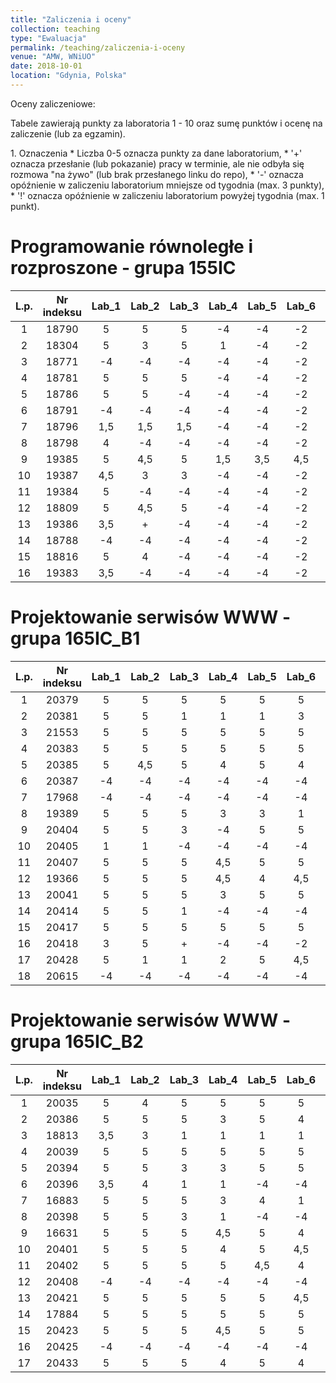 ```yaml
---
title: "Zaliczenia i oceny"
collection: teaching
type: "Ewaluacja"
permalink: /teaching/zaliczenia-i-oceny
venue: "AMW, WNiUO"
date: 2018-10-01
location: "Gdynia, Polska"
---
```




Oceny zaliczeniowe:
<p>Tabele zawierają punkty za laboratoria 1 - 10 oraz sumę punktów i ocenę na zaliczenie (lub za egzamin).</p>
1. Oznaczenia 
  * Liczba 0-5 oznacza punkty za dane laboratorium,
  * '+' oznacza przesłanie (lub pokazanie) pracy w terminie, ale nie odbyła się rozmowa "na żywo" (lub brak przesłanego linku do repo),
  * '-' oznacza opóźnienie w zaliczeniu laboratorium mniejsze od tygodnia (max. 3 punkty),
  * '!' oznacza opóźnienie w zaliczeniu laboratorium powyżej tygodnia (max. 1 punkt).

Programowanie równoległe i rozproszone - grupa 155IC
======

|  L.p. | Nr indeksu      | Lab_1 | Lab_2 |Lab_3  | Lab_4  |Lab_5  | Lab_6  |Lab_7  | Lab_8  | Lab_9  | Lab_10  | LAB_SUMA / OCENA   	| EGZAMIN   |
|:-----:| :-------------: |:-----:|:-----:|:-----:|:-----: |:-----:|:-----: |:-----:|:-----: |:-----: |:-----:  |:-----:        	|:-----:    |
|   1   |     18790       |   5   |   5   |   5   |  -4    |  -4   |  -2    |   0   |   0    |   0    |   0     |      5 /      	|     0     |
|   2   |     18304       |   5   |   3   |   5   |   1    |  -4   |  -2    |   0   |   0    |   0    |   0     |      7 /     		|     0     |
|   3   |     18771       |  -4   |  -4   |  -4   |  -4    |  -4   |  -2    |   0   |   0    |   0    |   0     |     -22 /		|     0     |
|   4   |     18781       |   5   |   5   |   5   |  -4    |  -4   |  -2    |   0   |   0    |   0    |   0     |      5 /	      	|     0     |
|   5   |     18786       |   5   |   5   |  -4   |  -4    |  -4   |  -2    |   0   |   0    |   0    |   0     |      -4 /      	|     0     |
|   6   |     18791       |  -4   |  -4   |  -4   |  -4    |  -4   |  -2    |   0   |   0    |   0    |   0     |     -22 /       	|     0     |
|   7   |     18796       |  1,5  |  1,5  |  1,5  |  -4    |  -4   |  -2    |   0   |   0    |   0    |   0     |     -5,5 /      	|     0     |
|   8   |     18798       |   4   |  -4   |  -4   |  -4    |  -4   |  -2    |   0   |   0    |   0    |   0     |      -14 /   		|     0     |
|   9   |     19385       |   5   |  4,5  |   5   |  1,5   |  3,5  |  4,5   |   0   |   0    |   0    |   0     |      24 /      	|     0     |
|  10   |     19387       |  4,5  |   3   |   3   |  -4    |  -4   |  -2    |   0   |   0    |   0    |   0     |      0,5 /   		|     0     |
|  11   |     19384       |   5   |  -4   |  -4   |  -4    |  -4   |  -2    |   0   |   0    |   0    |   0     |      -13 /      	|     0     |
|  12   |     18809       |   5   |  4,5  |   5   |  -4    |  -4   |  -2    |   0   |   0    |   0    |   0     |      4,5 /      	|     0     |
|  13   |     19386       | 3,5   |   +   |  -4   |  -4    |  -4   |  -2    |   0   |   0    |   0    |   0     |      -10,5 /      	|     0     |
|  14   |     18788       |  -4   |  -4   |  -4   |  -4    |  -4   |  -2    |   0   |   0    |   0    |   0     |      -22 /      	|     0     |
|  15   |     18816       |   5   |   4   |  -4   |  -4    |  -4   |  -2    |   0   |   0    |   0    |   0     | 	-5 /      	|     0     |
|  16   |     19383       | 3,5   |  -4   |  -4   |  -4    |  -4   |  -2    |   0   |   0    |   0    |   0     |      -14,5 /      	|     0     |


Projektowanie serwisów WWW - grupa 165IC_B1
======

|  L.p. | Nr indeksu      | Lab_1 | Lab_2 |Lab_3  | Lab_4  |Lab_5  | Lab_6  |Lab_7  | Lab_8  | Lab_9  | Lab_10  |      SUMA     |ZALICZENIE |
|:-----:| :-------------: |:-----:|:-----:|:-----:|:-----: |:-----:|:-----: |:-----:|:-----: |:-----: |:-----:  |:-----:        |:-----:    |
|   1   |     20379       |   5   |   5   |   5   |   5    |   5   |   5    |   4   |   4    |   4    |   5     |       47      |<b style="color:green"> 5</b> |
|   2   |     20381       |   5   |   5   |   1   |   1    |   1   |   3    |   3   |  -2    |   0    |   0     |       17      |     0     |
|   3   |     21553       |   5   |   5   |   5   |   5    |   5   |   5    |  4,5  |   4    |  4,5   |   5     |       48      |<b style="color:green"> 5</b> |
|   4   |     20383       |   5   |   5   |   5   |   5    |   5   |   5    |   5   |   4    |   4    |   5     |       48      |<b style="color:green"> 5</b> |
|   5   |     20385       |   5   |  4,5  |   5   |   4    |   5   |   4    |   5   |   3    |   3    |   3     |       41,5    |<b style="color:green">4,5</b> |
|   6   |     20387       |  -4   |  -4   |  -4   |  -4    |  -4   |  -4    |  -4   |  -2    |   0    |   0     |      -30      |     0     |
|   7   |     17968       |  -4   |  -4   |  -4   |  -4    |  -4   |  -4    |  -4   |  -2    |   0    |   0     |      -30      |     0     |
|   8   |     19389       |   5   |   5   |   5   |   3    |   3   |   1    |   3   |   3    |   0    |   0     |       28      |     0     |
|   9   |     20404       |   5   |   5   |   3   |  -4    |   5   |   5    |  -4   |  -2    |   0    |   0     |       13      |     0     |
|  10   |     20405       |   1   |   1   |  -4   |  -4    |  -4   |  -4    |  -4   |  -2    |   0    |   0     |      -20      |     0     |
|  11   |     20407       |   5   |   5   |   5   |  4,5   |   5   |   5    |  -2   |  -2    |   0    |   0     |       25,5    |     0     |
|  12   |     19366       |   5   |   5   |   5   |  4,5   |   4   |  4,5   |   3   |   4    |   3    |   3     |       41      |<b style="color:green">4,5</b>|
|  13   |     20041       |   5   |   5   |   5   |   3    |   5   |   5    |  4,5  |  -2    |   0    |   0     |       30,5    |     0     |
|  14   |     20414       |   5   |   5   |   1   |  -4    |  -4   |  -4    |  -2   |  -2    |   0    |   0     |       -5      |     0     |
|  15   |     20417       |   5   |   5   |   5   |   5    |   5   |   5    |  4,5  |  4,5   |   5    |  4,5    |       48,5    |<b style="color:green"> 5</b> |
|  16   |     20418       |   3   |   5   |   +   |  -4    |  -4   |  -2    |   +   |   +    |   0    |   0     |       -2      |     0     |
|  17   |     20428       |   5   |   1   |   1   |   2    |   5   |  4,5   |  -2   |   +    |   0    |   0     |       16,5    |     0     |
|  18   |     20615       |  -4   |  -4   |  -4   |  -4    |  -4   |  -4    |  -4   |  -2    |   0    |   0     |      -30      |     0     |

Projektowanie serwisów WWW - grupa 165IC_B2
======

|  L.p. | Nr indeksu      | Lab_1 | Lab_2 |Lab_3  | Lab_4  |Lab_5  | Lab_6  |Lab_7  | Lab_8  | Lab_9  | Lab_10  |	SUMA          		      	|ZALICZENIE |
|:-----:| :-------------: |:-----:|:-----:|:-----:|:-----: |:-----:|:-----: |:-----:|:-----: |:-----: |:-----:  |	:-----:        		      	|:-----:    |
|   1   |     20035       |   5   |   4   |   5   |   5    |   5   |   5    |   5   |  4,5   |  4,5   |   4     | <b style="color:green">47</b>       	| <b style="color:green"> 5</b> |
|   2   |     20386       |   5   |   5   |   5   |   3    |   5   |   4    |   5   |   5    |   4    |   5     | <b style="color:green">46</b>  	| <b style="color:green"> 5</b>	|
|   3   |     18813       |  3,5  |   3   |   1   |   1    |   1   |   1    |  -2   |  -2    |   0    |   0     |      6,5     	    	          	|     0     |
|   4   |     20039       |   5   |   5   |   5   |   5    |   5   |   5    |   5   |   3,5  |  3,5   |   4     | <b style="color:green">46</b>      	| <b style="color:green"> 5</b> |
|   5   |     20394       |   5   |   5   |   3   |   3    |   5   |   5    |  4,5  |  -2    |   0    |   0     |      28,5       		     	|     0     |
|   6   |     20396       |  3,5  |   4   |   1   |   1    |  -4   |  -4    |  -2   |  -2    |   0    |   0     |     -2,5      			|     0     |
|   7   |     16883       |   5   |   5   |   5   |   3    |   4   |   1    |   1   |   5    |   5    |   5     |      39       			|<b style="color:green">4,5</b> |
|   8   |     20398       |   5   |   5   |   3   |   1    |  -4   |  -4    |  -4   |  -2    |   0    |   0     |       0       			|     0     |
|   9   |     16631       |   5   |   5   |   5   |   4,5  |   5   |   4    |   4   |  -2    |   0    |   0     |      30,5     			|     0     |
|  10   |     20401       |   5   |   5   |   5   |   4    |   5   |  4,5   |   5   |  4,5   |   4    |   5     |<b style="color:green">47</b>		| <b style="color:green"> 5</b> |
|  11   |     20402       |   5   |   5   |   5   |   5    |  4,5  |   4    |   5   |  4,5   |   4    |  4,5    |<b style="color:green">46,5</b>	| <b style="color:green"> 5</b>	|
|  12   |     20408       |  -4   |  -4   |  -4   |  -4    |  -4   |  -4    |  -4   |  -2    |   0    |   0     |     -30       			|     0     |
|  13   |     20421       |   5   |   5   |   5   |   5    |   5   |  4,5   |   5   |   4    |   5    |   5     |  <b style="color:green">48,5</b>   	| <b style="color:green"> 5</b> |
|  14   |     17884       |   5   |   5   |   5   |   5    |   5   |   5    |  4,5  |   5    |   4    |   5     |      48,5       			|<b style="color:green"> 5</b>	|
|  15   |     20423       |   5   |   5   |   5   |  4,5   |   5   |   5    |   5   |  -2    |   0    |   0     |      32,5       			|     0     |
|  16   |     20425       |  -4   |  -4   |  -4   |  -4    |  -4   |  -4    |  -4   |  -2    |   0    |   0     |     -30       			|     0     |
|  17   |     20433       |   5   |   5   |   5   |   4    |   5   |   4    |   5   |   5    |  4,5   |   5     |<b style="color:green">48</b>		| <b style="color:green"> 5</b> |


